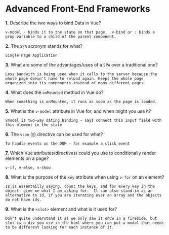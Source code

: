 # Advanced Front-End Frameworks


**1.** Describe the two ways to bind Data in Vue?
<!-- enter you answer in the space below -->
```
v-model - binds it to the state on that page.  v-bind or : binds a prop variable to a child of the parent component.
```

**2.** The `SPA` acronym stands for what?
<!-- enter you answer in the space below -->
```
Single Page Application
```
**3.** What are some of the advantages/uses of a `SPA` over a traditional one?
<!-- enter you answer in the space below -->
```
Less bandwith is being used when it calls to the server because the whole page doesn't have to reload again. Keeps the whole page organized into its components instead of many different pages.
```
**4.** What does the `onMounted` method in Vue do?
<!-- enter you answer in the space below -->
```
When something is onMounted, it runs as soon as the page is loaded.
```
**5.** What is the `v-model` attribute in Vue for, and when might you use it?
<!-- enter you answer in the space below -->
```
vmodel is two-way dating binding - says connect this input field with this element in the state
```
**6.** The `v:on` (`@`) directive can be used for what?
<!-- enter you answer in the space below -->
```
To handle events on the DOM - for example a click event
```
**7.** Which Vue attributes(directives) could you use to conditionally render elements on a page?
<!-- enter you answer in the space below -->
```
v-if, v-else, v-show
```
**8.** What is the purpose of the `key` attribute when using `v-for` on an element?
<!-- enter you answer in the space below -->
```
Is is essentailly saying, count the keys, and for every key in the object, give me what I am asking for.  It can also stand-in as an alternative to id, if you are iterating over an array and the objects do not have ids.
```
**9.** What is the `<slot>` element and what is it used for?
<!-- enter you answer in the space below -->
```
Don't quite understand it as we only saw it once in a fireside, but slot is a div you use in the html where you can put a modal that needs to be different looking for each instance of it.
```